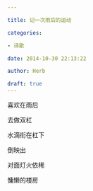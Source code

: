 ```yaml
---

title: 记一次雨后的运动

categories:

- 诗歌

date: 2014-10-30 22:13:22

author: Herb

draft: true
---
```


喜欢在雨后

去做双杠



水滴衔在杠下

倒映出

对面灯火依稀

慵懒的楼房

